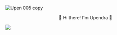 ![Upen 005 copy](https://user-images.githubusercontent.com/49458562/132085798-cde1596a-3cb4-4bff-ba43-e9a511c6120c.jpg)
<p align="center">
👋  Hi there! I'm Upendra 👋 
</p>

![](https://komarev.com/ghpvc/?username=upendrabhattarai&color=blue)

<!--
**upendrabhattarai/upendrabhattarai** is a ✨ _special_ ✨ repository because its `README.md` (this file) appears on your GitHub profile.

Here are some ideas to get you started:

- 🔭 I’m currently working on ...
- 🌱 I’m currently learning ...
- 👯 I’m looking to collaborate on ...
- 🤔 I’m looking for help with ...
- 💬 Ask me about ...
- 📫 How to reach me: ...
- 😄 Pronouns: ...
- ⚡ Fun fact: ...
-->

